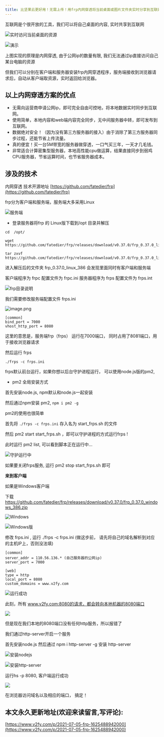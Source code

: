 ```yaml
---
title: 比坚果云更好用！无需上传！用frp内网穿透将当前桌面或图片文件夹实时分享到互联网
---
```




互联网是个很开放的工具，我们可以将自己桌面的内容, 实时共享到互联网


![实时访问当前桌面的资源](https://cdn.fangyuanxiaozhan.com/assets/1625488972929kt6N4h5G.png)

![演示](https://cdn.fangyuanxiaozhan.com/assets/1625488973120Zcz68N6N.gif)

上图实现的原理是内网穿透, 由于公网ip的数量有限, 我们无法通过ip直接访问自己某台电脑的资源


但我们可以分别在客户端和服务器安装frp内网穿透程序，服务端接收到浏览器请求后，自动从客户端取资源，实时返回给浏览器。

## 以上内网穿透方案的优点

- 无需向运营商申请公网ip，即可完全自由可控地，将本地数据实时同步到互联网。
- 使用简单，本地内容和web端内容完全同步，无中间服务器中转，即可发布到互联网。
- 数据绝对安全！（因为没有第三方服务器的接入）由于消除了第三方服务器同步过程，还能节省上传流量。
- 真的便宜！买一台5M带宽的服务器做穿透，一口气买三年，一天才几毛钱。
- 非常适合计算密集型服务器，本地高性能cpu做运算，结果直接同步到弱鸡CPU服务器，节省运算时间，也节省服务器成本。




## 涉及的技术


内网穿透 技术开源地址 [https://github.com/fatedier/frp](https://github.com/fatedier/frp)



frp分为客户端和服务端，服务端大多采用Linux


![服务端](https://cdn.fangyuanxiaozhan.com/assets/1625488972358wha5JyJW.png)

- 登录服务器将frp 的 Linux版下载到/opt 目录并解压


```
cd  /opt/

wget https://github.com/fatedier/frp/releases/download/v0.37.0/frp_0.37.0_linux_386.tar.gz

tar zxvf https://github.com/fatedier/frp/releases/download/v0.37.0/frp_0.37.0_linux_386.tar.gz
```

进入解压后的文件夹 frp_0.37.0_linux_386 会发现里面同时有客户端和服务端

客户端程序为 frpc 配置文件为 frpc.ini
服务器程序为 frps 配置文件为 frps.int

![frp目录说明](https://cdn.fangyuanxiaozhan.com/assets/1625488972367RjKtZfzR.png)


我们需要修改服务端配置文件 frps.ini

![image.png](https://cdn.fangyuanxiaozhan.com/assets/1625488972374B8bfcZzb.png)





```
[common]
bind_port = 7000
vhost_http_port = 8080
```

这里的意思是，服务端frp（frps） 运行在7000端口， 同时占用了8081端口，用于接收浏览器请求


然后运行 frps


```
./frps -c frps.ini
```
frps默认前台运行，如果你想以后台守护进程运行， 可以使用node.js版的pm2, 

- pm2 全局安装方式 

首先安装node.js, npm默认和node.js一起安装

然后通过npm安装 pm2, `npm i pm2 -g` 

pm2的使用也很简单

首先将 `./frps -c frps.ini` 存入名为  start_frps.sh 的文件

然后 pm2 start start_frps.sh ，即可以守护进程的方式运行frps !

此时运行 pm2 list, 可以看到脚本正在运行中...

![守护运行中](https://cdn.fangyuanxiaozhan.com/assets/1625488972486F5dnSMXA.png)


如果要关闭frps服务, 运行 pm2 stop start_frps.sh 即可



**来到客户端**

如果是Windows客户端

下载  https://github.com/fatedier/frp/releases/download/v0.37.0/frp_0.37.0_windows_386.zip

![Windows](https://cdn.fangyuanxiaozhan.com/assets/1625488972831jKzjQhkS.png)

![Windows版](https://cdn.fangyuanxiaozhan.com/assets/1625488972795kmKnr7Gf.png)

修改 frps.ini , 运行 ./frps -c frps.ini (做这步前， 请先将自己的域名解析到对应的主机IP上，否则没法填)

```
[common]
server_addr = 110.56.136.* (自己服务器的公网ip)
server_port = 7000

[web]
type = http
local_port = 8080
custom_domains = www.v2fy.com
```

![运行成功](https://cdn.fangyuanxiaozhan.com/assets/1625488972713NQGbttRS.png)


此刻，所有 www.v2fy.com:8080的请求，都会转向本地机器的8080端口


![](https://cdn.fangyuanxiaozhan.com/assets/162548897282020XJ83zf.png)

但是现在我们本地的8080端口没有任何http服务，所以报错了



我们通过http-server开启一个服务


首先安装node.js 然后通过 npm i http-server -g 安装 http-server


![安装nodejs](https://cdn.fangyuanxiaozhan.com/assets/1625488972799CbZtjnih.png)



![安装http-server](https://cdn.fangyuanxiaozhan.com/assets/1625488972775sWdpW6Sa.png)


运行hs -p 8080, 客户端运行成功

![](https://cdn.fangyuanxiaozhan.com/assets/16254889728232QyzmaPM.png)



在浏览器访问域名以及相应的端口， 搞定！





## 本文永久更新地址(欢迎来读留言,写评论):

[https://www.v2fy.com/p/2021-07-05-frp-1625488942000](https://www.v2fy.com/p/2021-07-05-frp-1625488942000)
